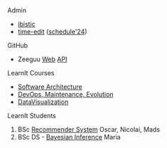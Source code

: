 
Admin
- [ibistic](https://wayf.itu.dk/module.php/core/loginuserpass.php?AuthState=_0b031e5c0cbb05b6c9980b0f6c183a70f69f7d887a%3Ahttps%3A%2F%2Fwayf.itu.dk%2Fsaml2%2Fidp%2FSSOService.php%3Fspentityid%3Dhttps%253A%252F%252Fwayf.wayf.dk%26RelayState%3DRxZGUkvDCKzr8NS4bTMPaDr_%26cookieTime%3D1709297351)
- [time-edit](https://timeedit.itu.dk/) ([schedule'24](https://cloud.timeedit.net/itu/web/public/ri10Z80g79X860Q90YQ59x5YZ61ZY1Q6y5695Y05X58207QX01483Yg56092gX64Y09Q5.html))

GitHub
- Zeeguu [Web](https://github.com/zeeguu/web/) [API](https://github.com/zeeguu/api)


LearnIt Courses
- [Software Architecture](https://learnit.itu.dk/course/view.php?id=3022830#section-0) 
- [DevOps, Maintenance, Evolution](https://learnit.itu.dk/course/view.php?id=3022842)
- [DataVisualization](https://learnit.itu.dk/course/view.php?id=3022800#section-6)


LearnIt Students 
1. BSc [Recommender System](https://learnit.itu.dk/course/view.php?id=3023893) Oscar, Nicolai, Mads
2. BSc DS - [Bayesian Inference](https://learnit.itu.dk/course/view.php?id=3023893) Maria